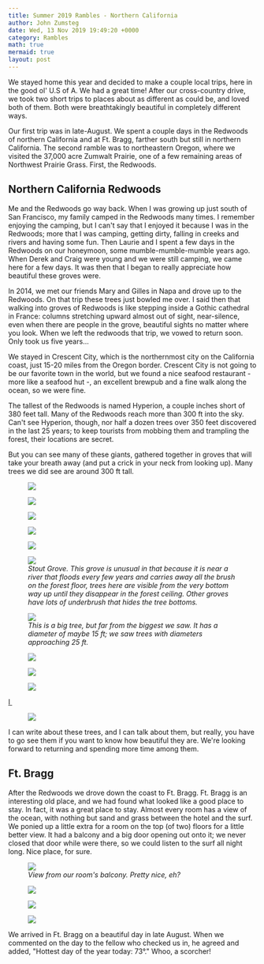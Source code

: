 ```yaml
---
title: Summer 2019 Rambles - Northern California
author: John Zumsteg
date: Wed, 13 Nov 2019 19:49:20 +0000
category: Rambles
math: true
mermaid: true
layout: post
---
```

We stayed home this year and decided to make a couple local trips, here in the good ol' U.S of A. We had a great time! After our cross-country drive, we took two short trips to places about as different as could be, and loved both of them. Both were breathtakingly beautiful in completely different ways.

Our first trip was in late-August. We spent a couple days in the Redwoods of northern California and at Ft. Bragg, farther south but still in northern California. The second ramble was to northeastern Oregon, where we visited the 37,000 acre Zumwalt Prairie, one of a few remaining areas of Northwest Prairie Grass. First, the Redwoods.
<h2>Northern California Redwoods</h2>
Me and the Redwoods go way back. When I was growing up just south of San Francisco, my family camped in the Redwoods many times. I remember enjoying the camping, but I can't say that I enjoyed it because I was in the Redwoods; more that I was camping, getting dirty, falling in creeks and rivers and having some fun. Then Laurie and I spent a few days in the Redwoods on our honeymoon, some mumble-mumble-mumble years ago. When Derek and Craig were young and we were still camping, we came here for a few days. It was then that I began to really appreciate how beautiful these groves were.

In 2014, we met our friends Mary and Gilles in Napa and drove up to the Redwoods. On that trip these trees just bowled me over. I said then that walking into groves of Redwoods is like stepping inside a Gothic cathedral in France: columns stretching upward almost out of sight, near-silence, even when there are people in the grove, beautiful sights no matter where you look. When we left the redwoods that trip, we vowed to return soon. Only took us five years...

We stayed in Crescent City, which is the northernmost city on the California coast, just 15-20 miles from the Oregon border. Crescent City is not going to be our favorite town in the world, but we found a nice seafood restaurant - more like a seafood hut -, an excellent brewpub and a fine walk along the ocean, so we were fine.

The tallest of the Redwoods is named Hyperion, a couple inches short of 380 feet tall. Many of the Redwoods reach more than 300 ft into the sky. Can't see Hyperion, though, nor half a dozen trees over 350 feet discovered in the last 25 years; to keep tourists from mobbing them and trampling the forest, their locations are secret.

But you can see many of these giants, gathered together in groves that will take your breath away (and put a crick in your neck from looking up). Many trees we did see are around 300 ft tall.

<figure>
	<img src="{{site.url}}/assets/images/2019/11/DSC08653-576x1024.jpg"/>
	<figcaption></figcaption>
</figure>

 <figure>
	<img src="{{site.url}}/assets/images/2019/11/DSC08639-576x1024.jpg"/>
	<figcaption></figcaption>
</figure>

 <figure>
	<img src="{{site.url}}/assets/images/2019/11/DSC08633.jpg"/>
	<figcaption></figcaption>
</figure>

 <figure>
	<img src="{{site.url}}/assets/images/2019/11/DSC08631.jpg"/>
	<figcaption></figcaption>
</figure>

 <figure>
	<img src="{{site.url}}/assets/images/2019/11/DSC08630.jpg"/>
	<figcaption></figcaption>
</figure>



<figure>
	<img src="{{site.url}}/assets/images/2019/11/DSC08625.jpg"/>
	<figcaption><em>Stout Grove. This grove is unusual in that because it is near a river that floods every few years and carries away all the brush on the forest floor, trees here are visible from the very bottom way up until they disappear in the forest ceiling. Other groves have lots of underbrush that hides the tree bottoms.</em></figcaption>
</figure>



<figure>
	<img src="{{site.url}}/assets/images/2019/11/DSC08624.jpg"/>
	<figcaption><em>This is a big tree, but far from the biggest we saw. It has a diameter of maybe 15 ft; we saw trees with diameters approaching 25 ft.</em></figcaption>
</figure>



<figure>
	<img src="{{site.url}}/assets/images/2019/11/DSC08617.jpg"/>
	<figcaption></figcaption>
</figure>

 <figure>
	<img src="{{site.url}}/assets/images/2019/11/DSC08607.jpg"/>
	<figcaption></figcaption>
</figure>

 <figure>
	<img src="{{site.url}}/assets/images/2019/11/DSC08605.jpg"/>
	<figcaption></figcaption>
</figure>

 <a href="http://zumsteg.us/?attachment_id=6185" rel="attachment wp-att-6185">I </a><figure>
	<img src="{{site.url}}/assets/images/2019/11/DSC08600.jpg"/>
	<figcaption></figcaption>
</figure>


I can write about these trees, and I can talk about them, but really, you have to go see them if you want to know how beautiful they are. We're looking forward to returning and spending more time among them.
<h2>Ft. Bragg</h2>
After the Redwoods we drove down the coast to Ft. Bragg. Ft. Bragg is an interesting old place, and we had found what looked like a good place to stay. In fact, it was a great place to stay. Almost every room has a view of the ocean, with nothing but sand and grass between the hotel and the surf. We ponied up a little extra for a room on the top (of two) floors for a little better view. It had a balcony and a big door opening out onto it; we never closed that door while were there, so we could listen to the surf all night long. Nice place, for sure.

<figure>
	<img src="{{site.url}}/assets/images/2019/11/DSC08683-1.jpg"/>
	<figcaption><em>View from our room's balcony. Pretty nice, eh?</em></figcaption>
</figure>



<figure>
	<img src="{{site.url}}/assets/images/2019/11/DSC08685.jpg"/>
	<figcaption></figcaption>
</figure>

 <figure>
	<img src="{{site.url}}/assets/images/2019/11/DSC08689.jpg"/>
	<figcaption></figcaption>
</figure>

 <figure>
	<img src="{{site.url}}/assets/images/2019/11/DSC08691.jpg"/>
	<figcaption></figcaption>
</figure>


We arrived in Ft. Bragg on a beautiful day in late August. When we commented on the day to the fellow who checked us in, he agreed and added, "Hottest day of the year today: 73°." Whoo, a scorcher!
